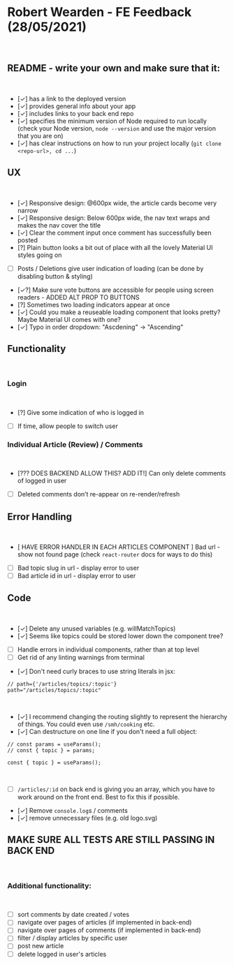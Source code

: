 # Robert Wearden - FE Feedback (28/05/2021)

​

## README - write your own and make sure that it:

​

- [✓] has a link to the deployed version
- [✓] provides general info about your app
- [✓] includes links to your back end repo
- [✓] specifies the minimum version of Node required to run locally (check your Node version, `node --version` and use the major version that you are on)
- [✓] has clear instructions on how to run your project locally (`git clone <repo-url>, cd ...`)
  ​

## UX

​

- [✓] Responsive design: @600px wide, the article cards become very narrow
- [✓] Responsive design: Below 600px wide, the nav text wraps and makes the nav cover the title
- [✓] Clear the comment input once comment has successfully been posted
- [?] Plain button looks a bit out of place with all the lovely Material UI styles going on
- [ ] Posts / Deletions give user indication of loading (can be done by disabling button & styling)
- [✓?] Make sure vote buttons are accessible for people using screen readers - ADDED ALT PROP TO BUTTONS
- [?] Sometimes two loading indicators appear at once
- [✓] Could you make a reuseable loading component that looks pretty? Maybe Material UI comes with one?
- [✓] Typo in order dropdown: "Ascdening" -> "Ascending"
  ​

## Functionality

​

### Login

​

- [?] Give some indication of who is logged in
- [ ] If time, allow people to switch user
      ​

### Individual Article (Review) / Comments

​

- [??? DOES BACKEND ALLOW THIS? ADD IT!] Can only delete comments of logged in user
- [ ] Deleted comments don’t re-appear on re-render/refresh
      ​

## Error Handling

​

- [ HAVE ERROR HANDLER IN EACH ARTICLES COMPONENT ] Bad url - show not found page (check `react-router` docs for ways to do this)
- [ ] Bad topic slug in url - display error to user
- [ ] Bad article id in url - display error to user
      ​

## Code

​

- [✓] Delete any unused variables (e.g. willMatchTopics)
- [✓] Seems like topics could be stored lower down the component tree?
- [ ] Handle errors in individual components, rather than at top level
- [ ] Get rid of any linting warnings from terminal
- [✓] Don't need curly braces to use string literals in jsx:
  ​

```
// path={'/articles/topics/:topic'}
path="/articles/topics/:topic"
```

​

- [✓] I recommend changing the routing slightly to represent the hierarchy of things. You could even use `/smh/cooking` etc.
- [✓] Can destructure on one line if you don't need a full object:
  ​

```
// const params = useParams();
// const { topic } = params;
​
const { topic } = useParams();
```

​

- [ ] `/articles/:id` on back end is giving you an array, which you have to work around on the front end. Best to fix this if possible.
- [✓] Remove `console.log`s / comments
- [✓] remove unnecessary files (e.g. old logo.svg)
  ​

## MAKE SURE ALL TESTS ARE STILL PASSING IN BACK END

​

### Additional functionality:

​

- [ ] sort comments by date created / votes
- [ ] navigate over pages of articles (if implemented in back-end)
- [ ] navigate over pages of comments (if implemented in back-end)
- [ ] filter / display articles by specific user
- [ ] post new article
- [ ] delete logged in user's articles
